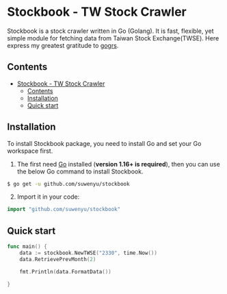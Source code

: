 # Stockbook - TW Stock Crawler

Stockbook is a stock crawler written in Go (Golang). It is fast, flexible, yet simple module for fetching data from Taiwan Stock Exchange(TWSE). Here express my greatest gratitude to [gogrs](https://github.com/toomore/gogrs).

## Contents

- [Stockbook - TW Stock Crawler](#stockbook---tw-stock-crawler)
	- [Contents](#contents)
	- [Installation](#installation)
	- [Quick start](#quick-start)

## Installation

To install Stockbook package, you need to install Go and set your Go workspace first.

1. The first need [Go](https://golang.org/) installed (**version 1.16+ is required**), then you can use the below Go command to install Stockbook.

```sh
$ go get -u github.com/suwenyu/stockbook
```

2. Import it in your code:

```go
import "github.com/suwenyu/stockbook"
```

## Quick start

```go
func main() {
	data := stockbook.NewTWSE("2330", time.Now())
	data.RetrievePrevMonth(2)

	fmt.Println(data.FormatData())

}
```
